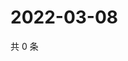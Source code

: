 # 2022-03-08

共 0 条

<!-- BEGIN WEIBO -->
<!-- 最后更新时间 Tue Mar 08 2022 08:57:26 GMT+0800 (China Standard Time) -->

<!-- END WEIBO -->
